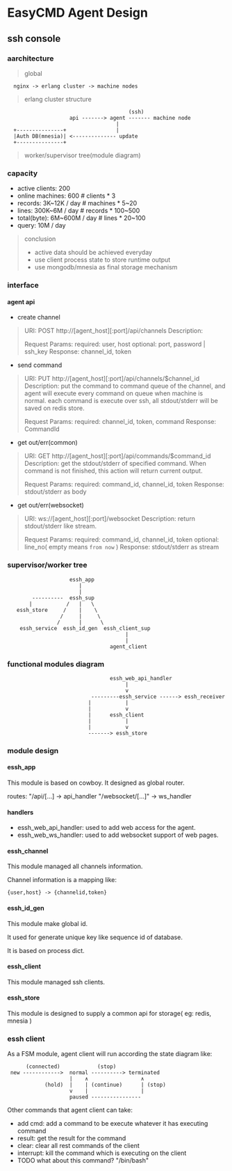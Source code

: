 # EasyCMD Agent Design

## ssh console

### aarchitecture

> global

      nginx -> erlang cluster -> machine nodes

> erlang cluster structure


                                           (ssh)
                        api -------> agent ------- machine node
                                       |
      +---------------+                |
      |Auth DB(mnesia)| <-------------- update
      +---------------+

> worker/supervisor tree(module diagram)


### capacity
* active clients:     200                  
* online machines:    600              # clients  * 3
* records:            3K~12K   / day   # machines * 5~20
* lines:              300K~6M  / day   # records  * 100~500
* total(byte):        6M~600M  / day   # lines    * 20~100
* query:              10M      / day

> conclusion
> * active data should be achieved everyday
> * use client process state to store runtime output
> * use mongodb/mnesia as final storage mechanism

### interface

#### agent api

* create channel
> URI:
>   POST http://[agent\_host][:port]/api/channels
> Description:
>   
> Request Params: 
>   required: user, host
>   optional: port, password | ssh\_key
> Response:
>   channel\_id, token

* send command
> URI:
>   PUT http://[agent\_host][:port]/api/channels/$channel\_id
> Description:
>   put the command to command queue of the channel, and agent
> will execute every command on queue when machine is normal.
>   each command is execute over ssh, all stdout/stderr will be
> saved on redis store.
> 
> Request Params:
>   required: channel\_id, token, command
> Response:
>   CommandId

* get out/err(common)
> URI:
>   GET http://[agent\_host][:port]/api/commands/$command\_id
> Description:
>   get the stdout/stderr of specified command. When command is not
> finished, this action will return current output.
> 
> Request Params:
>   required: command\_id, channel\_id, token
> Response:
>   stdout/stderr as body

* get out/err(websocket)
> URI:
>   ws://[agent\_host][:port]/websocket
> Description:
>   return stdout/stderr like stream.
> 
> Request Params:
>   required: command\_id, channel\_id, token
>   optional: line\_no( empty means `from now` )
> Response:
>   stdout/stderr as stream

### supervisor/worker tree

                        essh_app
                           |
                           |
            ----------  essh_sup       
           |           /   |   \
       essh_store     /    |    \
                     /     |     \
                    /      |      \
        essh_service  essh_id_gen  essh_client_sup
                                          |
                                          |
                                     agent_client

### functional modules diagram

                                     essh_web_api_handler
                                          |
                                          v
                               ---------essh_service ------> essh_receiver
                              |           |
                              |           v
                              |      essh_client
                              |           |
                              |           v
                              -------> essh_store
### module design

#### essh\_app
This module is based on cowboy. It designed as global router.

routes:
    "/api/[...]         ->  api_handler
    "/websocket/[...]"  ->  ws_handler

#### handlers 

* essh\_web\_api\_handler: used to add web access for the agent.
* essh\_web\_ws\_handler:  used to add websocket support of web pages.

#### essh\_channel

This module managed all channels information.  

Channel information is a mapping like:

    {user,host} -> {channelid,token}

#### essh\_id\_gen

This module make global id. 

It used for generate unique key like sequence id of database.

It is based on process dict.

#### essh\_client

This module managed ssh clients.

#### essh\_store

This module is designed to supply a common api for storage( eg: redis, mnesia )

### essh client 

As a FSM module, agent client will run according the state diagram like:

          (connected)            (stop)
     new ------------>  normal ----------> terminated
                        |    ∧                 ∧
                (hold)  |    | (continue)      | (stop)
                        v    |                 |
                        paused ----------------


Other commands that agent client can take:

* add cmd: add a command to be execute whatever it has executing command
* result: get the result for the command
* clear: clear all rest commands of the client
* interrupt: kill the command which is executing on the client
* TODO what about this command? "/bin/bash"
